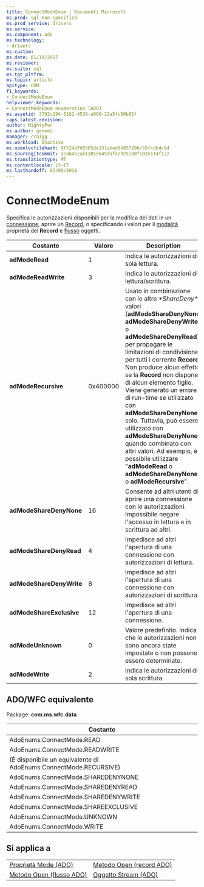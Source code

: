 ```yaml
---
title: ConnectModeEnum | Documenti Microsoft
ms.prod: sql-non-specified
ms.prod_service: drivers
ms.service: 
ms.component: ado
ms.technology:
- drivers
ms.custom: 
ms.date: 01/19/2017
ms.reviewer: 
ms.suite: sql
ms.tgt_pltfrm: 
ms.topic: article
apitype: COM
f1_keywords:
- ConnectModeEnum
helpviewer_keywords:
- ConnectModeEnum enumeration [ADO]
ms.assetid: 3792c294-5161-4538-a908-22a5fc50b85f
caps.latest.revision: 
author: MightyPen
ms.author: genemi
manager: craigg
ms.workload: Inactive
ms.openlocfilehash: 9f524d7d0385de331abed8d857296c55fcdbdc64
ms.sourcegitcommit: acab4bcab1385d645fafe2925130f102e114f122
ms.translationtype: MT
ms.contentlocale: it-IT
ms.lasthandoff: 02/09/2018
---
```

# <a name="connectmodeenum"></a>ConnectModeEnum
Specifica le autorizzazioni disponibili per la modifica dei dati in un [connessione](../../../ado/reference/ado-api/connection-object-ado.md), aprire un [Record](../../../ado/reference/ado-api/record-object-ado.md), o specificando i valori per il [modalità](../../../ado/reference/ado-api/mode-property-ado.md) proprietà del  **Record** e [flusso](../../../ado/reference/ado-api/stream-object-ado.md) oggetti.  
  
|Costante|Valore|Description|  
|--------------|-----------|-----------------|  
|**adModeRead**|1|Indica le autorizzazioni di sola lettura.|  
|**adModeReadWrite**|3|Indica le autorizzazioni di lettura/scrittura.|  
|**adModeRecursive**|0x400000|Usato in combinazione con le altre  *\*ShareDeny\**  valori (**adModeShareDenyNone**, **adModeShareDenyWrite**, o **adModeShareDenyRead**) per propagare le limitazioni di condivisione per tutti i corrente **Record**. Non produce alcun effetto se la **Record** non dispone di alcun elemento figlio. Viene generato un errore di run-time se utilizzato con **adModeShareDenyNone** solo. Tuttavia, può essere utilizzato con **adModeShareDenyNone** quando combinato con altri valori. Ad esempio, è possibile utilizzare "**adModeRead** o **adModeShareDenyNone** o **adModeRecursive**".|  
|**adModeShareDenyNone**|16|Consente ad altri utenti di aprire una connessione con le autorizzazioni. Impossibile negare l'accesso in lettura e in scrittura ad altri.|  
|**adModeShareDenyRead**|4|Impedisce ad altri l'apertura di una connessione con autorizzazioni di lettura.|  
|**adModeShareDenyWrite**|8|Impedisce ad altri l'apertura di una connessione con autorizzazioni di scrittura.|  
|**adModeShareExclusive**|12|Impedisce ad altri l'apertura di una connessione.|  
|**adModeUnknown**|0|Valore predefinito. Indica che le autorizzazioni non sono ancora state impostate o non possono essere determinate.|  
|**adModeWrite**|2|Indica le autorizzazioni di sola scrittura.|  
  
## <a name="adowfc-equivalent"></a>ADO/WFC equivalente  
 Package: **com.ms.wfc.data**  
  
|Costante|  
|--------------|  
|AdoEnums.ConnectMode.READ|  
|AdoEnums.ConnectMode.READWRITE|  
|(È disponibile un equivalente di AdoEnums.ConnectMode.RECURSIVE)|  
|AdoEnums.ConnectMode.SHAREDENYNONE|  
|AdoEnums.ConnectMode.SHAREDENYREAD|  
|AdoEnums.ConnectMode.SHAREDENYWRITE|  
|AdoEnums.ConnectMode.SHAREEXCLUSIVE|  
|AdoEnums.ConnectMode.UNKNOWN|  
|AdoEnums.ConnectMode.WRITE|  
  
## <a name="applies-to"></a>Si applica a  
  
|||  
|-|-|  
|[Proprietà Mode (ADO)](../../../ado/reference/ado-api/mode-property-ado.md)|[Metodo Open (record ADO)](../../../ado/reference/ado-api/open-method-ado-record.md)|  
|[Metodo Open (flusso ADO)](../../../ado/reference/ado-api/open-method-ado-stream.md)|[Oggetto Stream (ADO)](../../../ado/reference/ado-api/stream-object-ado.md)|
